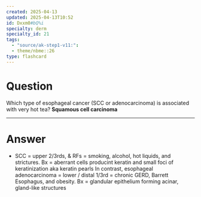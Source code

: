 ```yaml
---
created: 2025-04-13
updated: 2025-04-13T10:52
id: Dxxm0#bQ%i
specialty: derm
specialty_id: 21
tags:
  - "source/ak-step1-v11:": 
  - theme/nbme::26
type: flashcard
---
```


# Question
Which type of esophageal cancer (SCC or adenocarcinoma) is associated with very hot tea?    **Squamous cell carcinoma**

---

# Answer
- SCC = upper 2/3rds, & RFs = smoking, alcohol, hot liquids, and strictures. Bx = aberrant cells producint keratin and small foci of keratinization aka keratin pearls  In contrast, esophageal adenocarcinoma = lower / distal 1/3rd = chronic GERD, Barrett Esophagus, and obesity. Bx = glandular epithelium forming acinar, gland-like structures